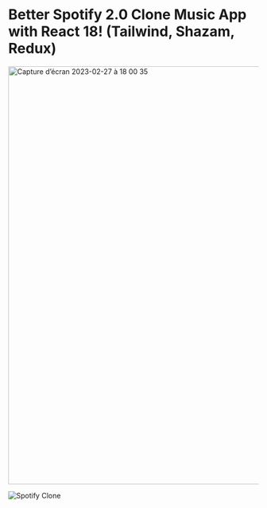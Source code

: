 # Better Spotify 2.0 Clone Music App with React 18! (Tailwind, Shazam, Redux)


<img width="840" alt="Capture d’écran 2023-02-27 à 18 00 35" src="https://user-images.githubusercontent.com/32968095/221630714-147df0a3-d762-4a64-91b6-1896479a7966.png">


![Spotify Clone](https://i.ibb.co/mFh2kGZ/Thumbnail-2.png)

